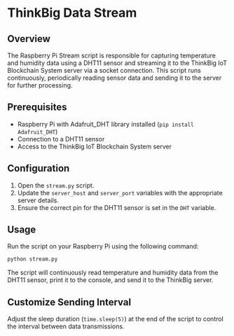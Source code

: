 # ThinkBig Data Stream

## Overview

The Raspberry Pi Stream script is responsible for capturing temperature and humidity data using a DHT11 sensor and streaming it to the ThinkBig IoT Blockchain System server via a socket connection. This script runs continuously, periodically reading sensor data and sending it to the server for further processing.

## Prerequisites

- Raspberry Pi with Adafruit_DHT library installed (`pip install Adafruit_DHT`)
- Connection to a DHT11 sensor
- Access to the ThinkBig IoT Blockchain System server

## Configuration

1. Open the `stream.py` script.
2. Update the `server_host` and `server_port` variables with the appropriate server details.
3. Ensure the correct pin for the DHT11 sensor is set in the `DHT` variable.

## Usage

Run the script on your Raspberry Pi using the following command:

```bash
python stream.py
```

The script will continuously read temperature and humidity data from the DHT11 sensor, print it to the console, and send it to the ThinkBig server.

## Customize Sending Interval

Adjust the sleep duration (`time.sleep(5)`) at the end of the script to control the interval between data transmissions.
